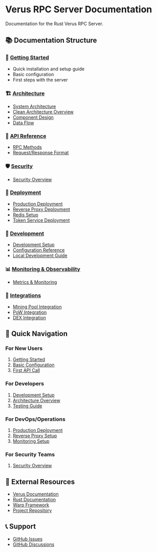 # Verus RPC Server Documentation

Documentation for the Rust Verus RPC Server.

## 📚 Documentation Structure

### 🚀 [Getting Started](./getting-started.md)
- Quick installation and setup guide
- Basic configuration
- First steps with the server

### 🏗️ [Architecture](./architecture/)
- [System Architecture](./architecture/system-architecture.md)
- [Clean Architecture Overview](./architecture/clean-architecture.md)
- [Component Design](./architecture/component-design.md)
- [Data Flow](./architecture/data-flow.md)

### 🔌 [API Reference](./api/)
- [RPC Methods](./api/rpc-methods.md)
- [Request/Response Format](./api/request-response.md)

### 🛡️ [Security](./security/)
- [Security Overview](./security/security-overview.md)

### 🚀 [Deployment](./deployment/)
- [Production Deployment](./deployment/production.md)
- [Reverse Proxy Deployment](./deployment/REVERSE_PROXY_DEPLOYMENT.md)
- [Redis Setup](./deployment/REDIS_SETUP.md)
- [Token Service Deployment](./deployment/token-service-deployment.md)

### 🔧 [Development](./development/)
- [Development Setup](./development/setup.md)
- [Configuration Reference](./development/configuration-reference.md)
- [Local Development Guide](./development/test_local_access.md)

### 📊 [Monitoring & Observability](./monitoring/)
- [Metrics & Monitoring](./monitoring/metrics.md)

### 🔗 [Integrations](./integrations/)
- [Mining Pool Integration](./integrations/mining-pool-integration-guide.md)
- [PoW Integration](./integrations/pow-integration-guide.md)
- [DEX Integration](./integrations/public-dex-integration.md)

## 🎯 Quick Navigation

### For New Users
1. [Getting Started](./getting-started.md)
2. [Basic Configuration](./deployment/environment.md)
3. [First API Call](./api/request-response.md)

### For Developers
1. [Development Setup](./development/setup.md)
2. [Architecture Overview](./architecture/system-architecture.md)
3. [Testing Guide](./development/testing.md)

### For DevOps/Operations
1. [Production Deployment](./deployment/production.md)
2. [Reverse Proxy Setup](./deployment/REVERSE_PROXY_DEPLOYMENT.md)
3. [Monitoring Setup](./monitoring/metrics.md)

### For Security Teams
1. [Security Overview](./security/security-overview.md)

## 🔗 External Resources

- [Verus Documentation](https://docs.verus.io)
- [Rust Documentation](https://doc.rust-lang.org)
- [Warp Framework](https://docs.rs/warp)
- [Project Repository](https://github.com/Nexlab/rust_verusd_rpc_server)

## 📞 Support

- [GitHub Issues](https://github.com/Nexlab/rust_verusd_rpc_server/issues)
- [GitHub Discussions](https://github.com/Nexlab/rust_verusd_rpc_server/discussions)
